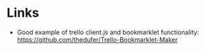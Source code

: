 # Links #

 - Good example of trello client.js and bookmarklet functionality: <https://github.com/thedufer/Trello-Bookmarklet-Maker>